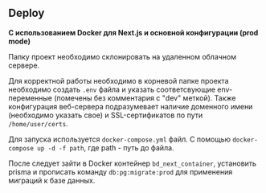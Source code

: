 ## Deploy

**С использованием Docker для Next.js и основной конфигурации (prod mode)**

Папку проект необходимо склонировать на удаленном облачном сервере.

Для корректной работы необходимо в корневой папке проекта необходимо создать `.env` файла и указать соответсвующие env-переменные (помечены без комментария с "dev" меткой). Также конфигурация веб-сервера подразумевает наличие доменного имени (необходимо указать свое) и SSL-сертификатов по пути `/home/user/certs`.

Для запуска используется `docker-compose.yml` файл. С помощью `docker-compose up -d -f path`, где path - путь до файла.

После следует зайти в Docker контейнер `bd_next_container`, установить prisma и прописать команду `db:pg:migrate:prod` для применения миграций к базе данных.
